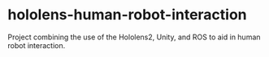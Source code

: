 # hololens-human-robot-interaction
Project combining the use of the Hololens2, Unity, and ROS to aid in human robot interaction.
